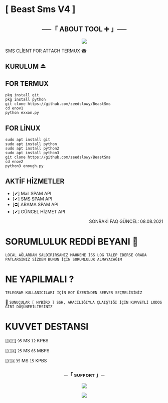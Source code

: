 # [ Beast Sms V4 ]

<h2 align="center">
    ──「 ABOUT TOOL ➕ 」──
</h2>

<p align="center">
  <img src="https://telegra.ph/file/aeb689b1feb9d3ae74134.jpg">
</p>

SMS CLİENT FOR ATTACH TERMUX ☎

## KURULUM ⏏

## FOR TERMUX 
```shell script
pkg install git 
pkg install python 
git clone https://github.com/zeedslowy/BeastSms
cd enov1
python exxon.py
```

## FOR LİNUX 

```shell script
sudo apt install git
sudo apt install python
sudo apt install python2
sudo apt install python3
git clone https://github.com/zeedslowy/BeastSms
cd enov2
python3 enough.py
```

## AKTİF HİZMETLER

- [✔] Mail SPAM API
- [✔] SMS SPAM API
- [⛔] ARAMA SPAM API
- [✔] GÜNCEL HİZMET API

<p align="right"> SONRAKİ FAQ GÜNCEL: 08.08.2021 </p>


# SORUMLULUK REDDİ BEYANI 🔔

`LOCAL AĞLARDAN SALDIRIRSANIZ MAHKEME İSS LOG TALEP EDERSE ORADA PATLARSINIZ SİZDEN BUNUN İÇİN SORUMLULUK ALMAYACAĞIM`

# NE YAPILMALI ?

`TELEGRAM KULLANICILARI İÇİN BOT ÜZERİNDEN SERVER SEÇMELİSİNİZ` 

📶 `SUNUCULAR [ HYBİRD ] SSH, ARACILIĞIYLA ÇLAIŞTIĞI İÇİN KUVVETLİ LODOS GİBİ DÜŞÜNEBİLİRSİNİZ`

# KUVVET DESTANSI

[🇩🇪] `95` MS
     `12` KPBS

[🇱🇷] `25` MS
     `65` MBPS

[🇫🇷  `35` MS
     `15` KPBS

</details>

<h3 align="center">
    ─「 sᴜᴩᴩᴏʀᴛ 」─
</h3>

<p align="center">
<a href="https://t.me/HkraSmsBot"><img src="https://img.shields.io/badge/-BOT SERVİS%20-blue.svg?style=for-the-badge&logo=Telegram"></a>
</p>
<p align="center">
<a href="https://t.me/CerenyTeam"><img src="https://img.shields.io/badge/-Support%20Channel-blue.svg?style=for-the-badge&logo=Telegram"></a>
</p>

